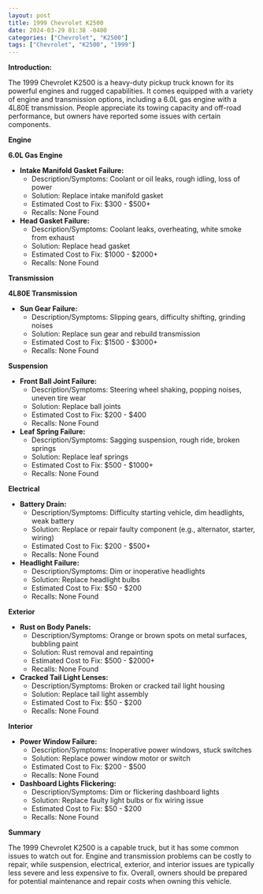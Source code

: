 ```yaml
---
layout: post
title: 1999 Chevrolet K2500
date: 2024-03-29 01:38 -0400
categories: ["Chevrolet", "K2500"]
tags: ["Chevrolet", "K2500", "1999"]
---
```

**Introduction:**

The 1999 Chevrolet K2500 is a heavy-duty pickup truck known for its powerful engines and rugged capabilities. It comes equipped with a variety of engine and transmission options, including a 6.0L gas engine with a 4L80E transmission. People appreciate its towing capacity and off-road performance, but owners have reported some issues with certain components.

**Engine**

**6.0L Gas Engine**

* **Intake Manifold Gasket Failure:**
    * Description/Symptoms: Coolant or oil leaks, rough idling, loss of power
    * Solution: Replace intake manifold gasket
    * Estimated Cost to Fix: $300 - $500+
    * Recalls: None Found
* **Head Gasket Failure:**
    * Description/Symptoms: Coolant leaks, overheating, white smoke from exhaust
    * Solution: Replace head gasket
    * Estimated Cost to Fix: $1000 - $2000+
    * Recalls: None Found

**Transmission**

**4L80E Transmission**

* **Sun Gear Failure:**
    * Description/Symptoms: Slipping gears, difficulty shifting, grinding noises
    * Solution: Replace sun gear and rebuild transmission
    * Estimated Cost to Fix: $1500 - $3000+
    * Recalls: None Found

**Suspension**

* **Front Ball Joint Failure:**
    * Description/Symptoms: Steering wheel shaking, popping noises, uneven tire wear
    * Solution: Replace ball joints
    * Estimated Cost to Fix: $200 - $400
    * Recalls: None Found
* **Leaf Spring Failure:**
    * Description/Symptoms: Sagging suspension, rough ride, broken springs
    * Solution: Replace leaf springs
    * Estimated Cost to Fix: $500 - $1000+
    * Recalls: None Found

**Electrical**

* **Battery Drain:**
    * Description/Symptoms: Difficulty starting vehicle, dim headlights, weak battery
    * Solution: Replace or repair faulty component (e.g., alternator, starter, wiring)
    * Estimated Cost to Fix: $200 - $500+
    * Recalls: None Found
* **Headlight Failure:**
    * Description/Symptoms: Dim or inoperative headlights
    * Solution: Replace headlight bulbs
    * Estimated Cost to Fix: $50 - $200
    * Recalls: None Found

**Exterior**

* **Rust on Body Panels:**
    * Description/Symptoms: Orange or brown spots on metal surfaces, bubbling paint
    * Solution: Rust removal and repainting
    * Estimated Cost to Fix: $500 - $2000+
    * Recalls: None Found
* **Cracked Tail Light Lenses:**
    * Description/Symptoms: Broken or cracked tail light housing
    * Solution: Replace tail light assembly
    * Estimated Cost to Fix: $50 - $200
    * Recalls: None Found

**Interior**

* **Power Window Failure:**
    * Description/Symptoms: Inoperative power windows, stuck switches
    * Solution: Replace power window motor or switch
    * Estimated Cost to Fix: $200 - $500
    * Recalls: None Found
* **Dashboard Lights Flickering:**
    * Description/Symptoms: Dim or flickering dashboard lights
    * Solution: Replace faulty light bulbs or fix wiring issue
    * Estimated Cost to Fix: $50 - $200
    * Recalls: None Found

**Summary**

The 1999 Chevrolet K2500 is a capable truck, but it has some common issues to watch out for. Engine and transmission problems can be costly to repair, while suspension, electrical, exterior, and interior issues are typically less severe and less expensive to fix. Overall, owners should be prepared for potential maintenance and repair costs when owning this vehicle.
